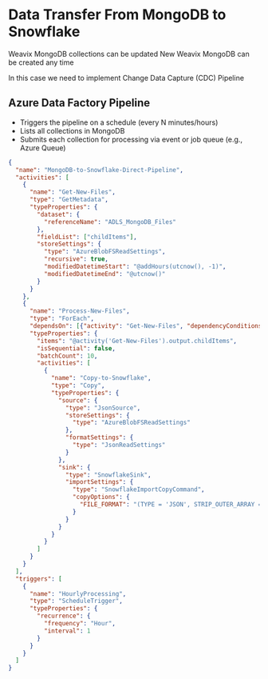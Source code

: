 # Data Transfer From MongoDB to Snowflake
Weavix MongoDB collections can be updated
New Weavix MongoDB can be created any time

In this case we need to implement Change Data Capture (CDC) Pipeline

## Azure Data Factory Pipeline 

- Triggers the pipeline on a schedule (every N minutes/hours)
- Lists all collections in MongoDB
- Submits each collection for processing via event or job queue (e.g., Azure Queue)

```json
{
  "name": "MongoDB-to-Snowflake-Direct-Pipeline",
  "activities": [
    {
      "name": "Get-New-Files",
      "type": "GetMetadata",
      "typeProperties": {
        "dataset": {
          "referenceName": "ADLS_MongoDB_Files"
        },
        "fieldList": ["childItems"],
        "storeSettings": {
          "type": "AzureBlobFSReadSettings",
          "recursive": true,
          "modifiedDatetimeStart": "@addHours(utcnow(), -1)",
          "modifiedDatetimeEnd": "@utcnow()"
        }
      }
    },
    {
      "name": "Process-New-Files",
      "type": "ForEach",
      "dependsOn": [{"activity": "Get-New-Files", "dependencyConditions": ["Succeeded"]}],
      "typeProperties": {
        "items": "@activity('Get-New-Files').output.childItems",
        "isSequential": false,
        "batchCount": 10,
        "activities": [
          {
            "name": "Copy-to-Snowflake",
            "type": "Copy",
            "typeProperties": {
              "source": {
                "type": "JsonSource",
                "storeSettings": {
                  "type": "AzureBlobFSReadSettings"
                },
                "formatSettings": {
                  "type": "JsonReadSettings"
                }
              },
              "sink": {
                "type": "SnowflakeSink",
                "importSettings": {
                  "type": "SnowflakeImportCopyCommand",
                  "copyOptions": {
                    "FILE_FORMAT": "(TYPE = 'JSON', STRIP_OUTER_ARRAY = FALSE)"
                  }
                }
              }
            }
          }
        ]
      }
    }
  ],
  "triggers": [
    {
      "name": "HourlyProcessing",
      "type": "ScheduleTrigger",
      "typeProperties": {
        "recurrence": {
          "frequency": "Hour",
          "interval": 1
        }
      }
    }
  ]
}
```
